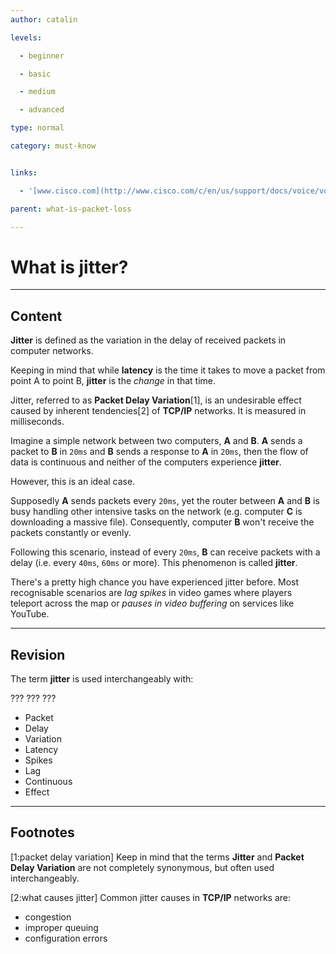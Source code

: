 ```yaml
---
author: catalin

levels:

  - beginner

  - basic

  - medium

  - advanced

type: normal

category: must-know


links:

  - '[www.cisco.com](http://www.cisco.com/c/en/us/support/docs/voice/voice-quality/18902-jitter-packet-voice.html){website}'

parent: what-is-packet-loss

---
```


# What is jitter?

---
## Content

**Jitter** is defined as the variation in the delay of received packets in computer networks.

Keeping in mind that while **latency** is the time it takes to move a packet from point A to point B, **jitter** is the *change* in that time.

Jitter, referred to as **Packet Delay Variation**[1], is an undesirable effect caused by inherent tendencies[2] of **TCP/IP** networks. It is measured in milliseconds.

Imagine a simple network between two computers, **A** and **B**. **A** sends a packet to **B** in `20ms` and **B** sends a response to **A** in `20ms`, then the flow of data is continuous and neither of the computers experience **jitter**.

However, this is an ideal case. 

Supposedly **A** sends packets every `20ms`, yet the router between **A** and **B** is busy handling other intensive tasks on the network (e.g. computer **C** is downloading a massive file). Consequently, computer **B** won't receive the packets constantly or evenly.

Following this scenario, instead of every `20ms`, **B** can receive packets with a delay (i.e. every `40ms`, `60ms` or more). This phenomenon is called **jitter**.

There's a pretty high chance you have experienced jitter before. Most recognisable scenarios are *lag spikes* in video games where players teleport across the map or *pauses in video buffering* on services like YouTube.

---
## Revision

The term **jitter** is used interchangeably with:

??? ??? ???


* Packet
* Delay
* Variation
* Latency
* Spikes
* Lag
* Continuous
* Effect

---
## Footnotes
[1:packet delay variation]
Keep in mind that the terms **Jitter** and **Packet Delay Variation** are not completely synonymous, but often used interchangeably.

[2:what causes jitter]
Common jitter causes in **TCP/IP** networks are:
 - congestion
 - improper queuing
 - configuration errors
 
